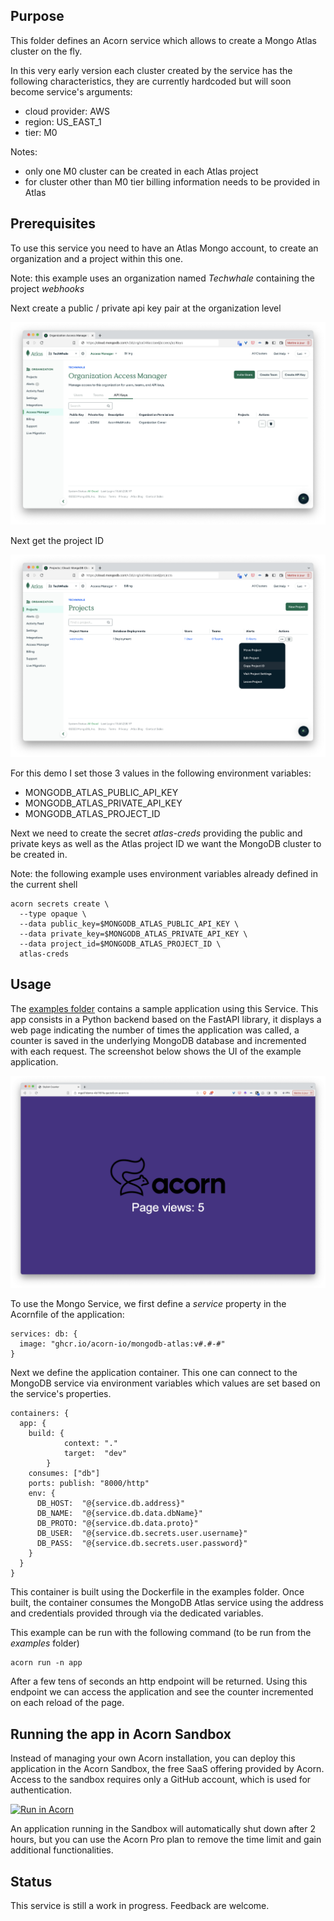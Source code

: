 ## Purpose

This folder defines an Acorn service which allows to create a Mongo Atlas cluster on the fly. 

In this very early version each cluster created by the service has the following characteristics, they are currently hardcoded but will soon become service's arguments:

- cloud provider: AWS 
- region: US_EAST_1
- tier: M0

Notes:
- only one M0 cluster can be created in each Atlas project
- for cluster other than M0 tier billing information needs to be provided in Atlas

## Prerequisites

To use this service you need to have an Atlas Mongo account, to create an organization and a project within this one.

Note: this example uses an organization named *Techwhale* containing the project *webhooks*

Next create a public / private api key pair at the organization level

![Organization api keys](./images/organization-api-keys.png)

Next get the project ID

![Getting project ID](./images/project-id.png)

For this demo I set those 3 values in the following environment variables:

- MONGODB_ATLAS_PUBLIC_API_KEY
- MONGODB_ATLAS_PRIVATE_API_KEY
- MONGODB_ATLAS_PROJECT_ID

Next we need to create the secret *atlas-creds* providing the public and private keys as well as the Atlas project ID we want the MongoDB cluster to be created in.

Note: the following example uses environment variables already defined in the current shell 

```
acorn secrets create \
  --type opaque \
  --data public_key=$MONGODB_ATLAS_PUBLIC_API_KEY \
  --data private_key=$MONGODB_ATLAS_PRIVATE_API_KEY \
  --data project_id=$MONGODB_ATLAS_PROJECT_ID \
  atlas-creds
```

## Usage

The [examples folder](https://github.com/acorn-io/mongodb-atlas/tree/main/examples) contains a sample application using this Service. This app consists in a Python backend based on the FastAPI library, it displays a web page indicating the number of times the application was called, a counter is saved in the underlying MongoDB database and incremented with each request. The screenshot below shows the UI of the example application. 

![UI](./examples/images/ui.png)

To use the Mongo Service, we first define a *service* property in the Acornfile of the application:

```
services: db: {
  image: "ghcr.io/acorn-io/mongodb-atlas:v#.#-#"
}
```

Next we define the application container. This one can connect to the MongoDB service via environment variables which values are set based on the service's properties.

```
containers: {
  app: {
    build: {
			context: "."
			target:  "dev"
		}
    consumes: ["db"]
    ports: publish: "8000/http"
    env: {
      DB_HOST:  "@{service.db.address}"
      DB_NAME:  "@{service.db.data.dbName}"
      DB_PROTO: "@{service.db.data.proto}"
      DB_USER:  "@{service.db.secrets.user.username}"
      DB_PASS:  "@{service.db.secrets.user.password}"
    }
  }
}
```

This container is built using the Dockerfile in the examples folder. Once built, the container consumes the MongoDB Atlas service using the address and credentials provided through via the dedicated variables.

This example can be run with the following command (to be run from the *examples* folder)

```
acorn run -n app
```

After a few tens of seconds an http endpoint will be returned. Using this endpoint we can access the application and see the counter incremented on each reload of the page.

## Running the app in Acorn Sandbox

Instead of managing your own Acorn installation, you can deploy this application in the Acorn Sandbox, the free SaaS offering provided by Acorn. Access to the sandbox requires only a GitHub account, which is used for authentication.

[![Run in Acorn](https://beta.acorn.io/v1-ui/run/badge?image=ghcr.io+acorn-io+mongodb-atlas+examples:v%23.%23-%23)](https://beta.acorn.io/run/ghcr.io/acorn-io/mongodb-atlas/examples:v%23.%23-%23)

An application running in the Sandbox will automatically shut down after 2 hours, but you can use the Acorn Pro plan to remove the time limit and gain additional functionalities.

## Status

This service is still a work in progress. Feedback are welcome.